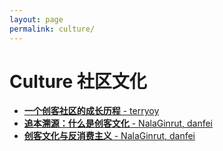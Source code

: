 ```yaml
---
layout: page
permalink: culture/
---
```


# Culture 社区文化

 * [__一个创客社区的成长历程__ - terryoy](szdiy_community_history)
 * [__追本溯源：什么是创客文化__ - NalaGinrut, danfei](maker_culture_origin)
 * [__创客文化与反消费主义__ - NalaGinrut, danfei](maker_and_anticonsumerism)
